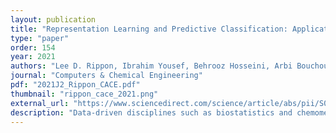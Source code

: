 ```yaml
---
layout: publication
title: "Representation Learning and Predictive Classification: Application with an Electric Arc Furnace"
type: "paper"
order: 154
year: 2021
authors: "Lee D. Rippon, Ibrahim Yousef, Behrooz Hosseini, Arbi Bouchoucha, Jean-François Beaulieu, Carole Prévost, Michel Ruel, Sirish L. Shah, R. Bhushan Gopaluni"
journal: "Computers & Chemical Engineering"
pdf: "2021J2_Rippon_CACE.pdf"
thumbnail: "rippon_cace_2021.png"
external_url: "https://www.sciencedirect.com/science/article/abs/pii/S009813542100082X"
description: "Data-driven disciplines such as biostatistics and chemometrics are undergoing a period of transformation propelled by powerful advances in computational hardware, parallel processing and algorithmic efficiency. Process systems engineering is positioned for concurrent advances in data-driven sub-disciplines such as modeling, optimization, control, fault detection and diagnosis. This work embodies this transformation as it addresses a novel industrial fault detection problem from both traditional and contemporary approaches to process analytics. Traditional approaches such as partial least squares are compared with powerful new techniques inspired by deep representation learning such as convolutional neural networks. Novel contributions include the formulation and introduction of a novel industrial predictive classification problem, the design and implementation of a comprehensive machine learning workflow that converts raw industrial data into critical operational insights, and the presentation of a robust comparative analysis between traditional and contemporary approaches to representation learning and binary classification. Specifically, this work addresses the unexpected loss of plasma arc in the electric arc furnace of a large-scale metallurgical process. The objective is to learn an efficient and informative representation from the raw industrial data that enables the prediction of an arc loss event such that operators can take corrective actions. A comprehensive representation learning and predictive classification framework is presented for development of the inferential sensor from large quantities of historical industrial process data."
---
```

